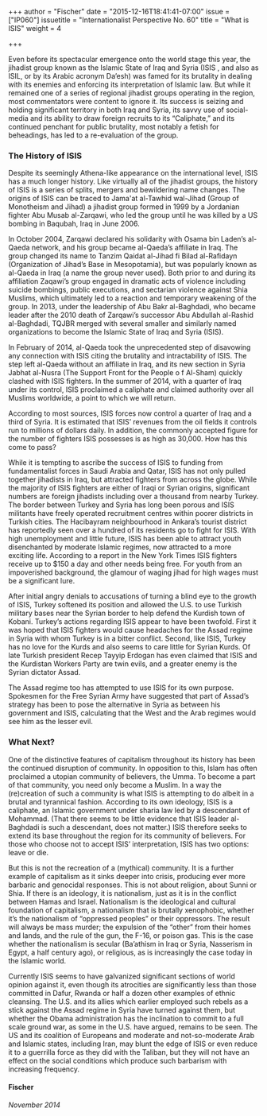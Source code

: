 +++
author = "Fischer"
date = "2015-12-16T18:41:41-07:00"
issue = ["IP060"]
issuetitle = "Internationalist Perspective No. 60"
title = "What is ISIS"
weight = 4

+++

Even before its spectacular emergence onto the world stage this year, the jihadist group known as the Islamic State of Iraq and Syria (ISIS , and also as ISIL, or by its Arabic acronym Da’esh) was famed for its brutality in dealing with its enemies and enforcing its interpretation of Islamic law. But while it remained one of a series of regional jihadist groups operating in the region, most commentators were content to ignore it. Its success is seizing and holding significant territory in both Iraq and Syria, its savvy use of social-media and its ability to draw foreign recruits to its “Caliphate,” and its continued penchant for public brutality, most notably a fetish for beheadings, has led to a re-evaluation of the group.

### The History of ISIS

Despite its seemingly Athena-like appearance on the international level, ISIS has a much longer history. Like virtually all of the jihadist groups, the history of ISIS is a series of splits, mergers and bewildering name changes. The origins of ISIS can be traced to Jama'at al-Tawhid wal-Jihad (Group of Monotheism and Jihad) a jihadist group formed in 1999 by a Jordanian fighter Abu Musab al-Zarqawi, who led the group until he was killed by a US bombing in Baqubah, Iraq in June 2006. 

In October 2004, Zarqawi declared his solidarity with Osama bin Laden’s al-Qaeda network, and his group became al-Qaeda’s affiliate in Iraq. The group changed its name to Tanzim Qaidat al-Jihad fi Bilad al-Rafidayn (Organization of Jihad’s Base in Mesopotamia), but was popularly known as al-Qaeda in Iraq (a name the group never used). Both prior to and during its affiliation Zaqawi’s group engaged in dramatic acts of violence including suicide bombings, public executions, and sectarian violence against Shia Muslims, which ultimately led to a reaction and temporary weakening of the group. In 2013, under the leadership of Abu Bakr al-Baghdadi, who became leader after the 2010 death of Zarqawi’s successor Abu Abdullah al-Rashid al-Baghdadi, TQJBR merged with several smaller and similarly named organizations to become the Islamic State of Iraq and Syria (ISIS). 

In February of 2014, al-Qaeda took the unprecedented step of disavowing any connection with ISIS citing the brutality and intractability of ISIS. The step left al-Qaeda without an affiliate in Iraq, and its new section in Syria Jabhat al-Nusra (The Support Front for the People o f Al-Sham) quickly clashed with ISIS fighters. In the summer of 2014, with a quarter of Iraq under its control, ISIS proclaimed a caliphate and claimed authority over all Muslims worldwide, a point to which we will return. 

According to most sources, ISIS forces now control a quarter of Iraq and a third of Syria. It is estimated that ISIS’ revenues from the oil fields it controls run to millions of dollars daily. In addition, the commonly accepted figure for the number of fighters ISIS possesses is as high as 30,000. How has this come to pass? 

While it is tempting to ascribe the success of ISIS to funding from fundamentalist forces in Saudi Arabia and Qatar, ISIS has not only pulled together jihadists in Iraq, but attracted fighters from across the globe. While the majority of ISIS fighters are either of Iraqi or Syrian origins, significant numbers are foreign jihadists including over a thousand from nearby Turkey. The border between Turkey and Syria has long been porous and ISIS militants have freely operated recruitment centres within poorer districts in Turkish cities. The Hacibayram neighbourhood in Ankara’s tourist district has reportedly seen over a hundred of its residents go to fight for ISIS. With high unemployment and little future, ISIS has been able to attract youth disenchanted by moderate Islamic regimes, now attracted to a more exciting life. According to a report in the New York Times ISIS fighters receive up to $150 a day and other needs being free. For youth from an impoverished background, the glamour of waging jihad for high wages must be a significant lure. 

After initial angry denials to accusations of turning a blind eye to the growth of ISIS, Turkey softened its position and allowed the U.S. to use Turkish military bases near the Syrian border to help defend the Kurdish town of Kobani. Turkey’s actions regarding ISIS appear to have been twofold. First it was hoped that ISIS fighters would cause headaches for the Assad regime in Syria with whom Turkey is in a bitter conflict. Second, like ISIS, Turkey has no love for the Kurds and also seems to care little for Syrian Kurds. Of late Turkish president Recep Tayyip Erdogan has even claimed that ISIS and the Kurdistan Workers Party are twin evils, and a greater enemy is the Syrian dictator Assad. 

The Assad regime too has attempted to use ISIS for its own purpose. Spokesmen for the Free Syrian Army have suggested that part of Assad’s strategy has been to pose the alternative in Syria as between his government and ISIS, calculating that the West and the Arab regimes would see him as the lesser evil. 

### What Next?

One of the distinctive features of capitalism throughout its history has been the continued disruption of community. In opposition to this, Islam has often proclaimed a utopian community of believers, the Umma. To become a part of that community, you need only become a Muslim. In a way the (re)creation of such a community is what ISIS is attempting to do albeit in a brutal and tyrannical fashion. According to its own ideology, ISIS is a caliphate, an Islamic government under sharia law led by a descendant of Mohammad. (That there seems to be little evidence that ISIS leader al-Baghdadi is such a descendant, does not matter.) ISIS therefore seeks to extend its base throughout the region for its community of believers. For those who choose not to accept ISIS’ interpretation, ISIS has two options: leave or die.

But this is not the recreation of a (mythical) community. It is a further example of capitalism as it sinks deeper into crisis, producing ever more barbaric and genocidal responses. This is not about religion, about Sunni or Shia. If there is an ideology, it is nationalism, just as it is in the conflict between Hamas and Israel. Nationalism is the ideological and cultural foundation of capitalism, a nationalism that is brutally xenophobic, whether it’s the nationalism of “oppressed peoples” or their oppressors. The result will always be mass murder; the expulsion of the “other” from their homes and lands, and the rule of the gun, the F-16, or poison gas. This is the case whether the nationalism is secular (Ba’athism in Iraq or Syria, Nasserism in Egypt, a half century ago), or religious, as is increasingly the case today in the Islamic world.

Currently ISIS seems to have galvanized significant sections of world opinion against it, even though its atrocities are significantly less than those committed in Dafur, Rwanda or half a dozen other examples of ethnic cleansing. The U.S. and its allies which earlier employed such rebels as a stick against the Assad regime in Syria have turned against them, but whether the Obama administration has the inclination to commit to a full scale ground war, as some in the U.S. have argued, remains to be seen. The US and its coalition of Europeans and moderate and not-so-moderate Arab and Islamic states, including Iran, may blunt the edge of ISIS or even reduce it to a guerrilla force as they did with the Taliban, but they will not have an effect on the social conditions which produce such barbarism with increasing frequency. 

#### Fischer

*November 2014*